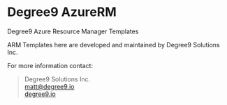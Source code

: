 # Degree9 AzureRM

Degree9 Azure Resource Manager Templates

ARM Templates here are developed and maintained by Degree9 Solutions Inc.

For more information contact:

>Degree9 Solutions Inc.  
>matt@degree9.io  
>[degree9.io](http://degree9.io)
